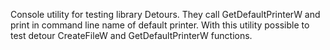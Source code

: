 Console utility for testing library Detours.
They call GetDefaultPrinterW and print in command line name of default printer.
With this utility possible to test detour CreateFileW and GetDefaultPrinterW functions.